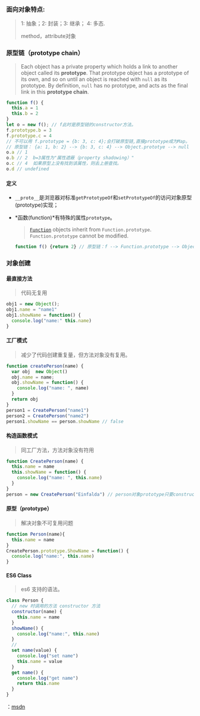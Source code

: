 ### 面向对象特点:

> 1: 抽象；2: 封装；3: 继承； 4: 多态.
>
> method，attribute对象 

### 原型链（prototype chain）

> Each object has a private property which holds a link to another object called its **prototype**. That prototype object has a prototype of its own, and so on until an object is reached with `null` as its prototype. By definition, `null` has no prototype, and acts as the final link in this **prototype chain**.
```javascript
function f() {
  this.a = 1
  this.b = 2
}
let o = new f(); // f此时是原型链的constructor方法。
f.prototype.b = 3 
f.prototype.c = 4
// 不可以用 f.prototype = {b: 3, c: 4};会打破原型链,直接prototype成为Map。
// 原型链： {a: 1, b: 2} --> {b: 3, c: 4} --> Object.prototye --> null
o.a // 1
o.b // 2  b=3属性为"属性遮蔽（property shadowing）"
o.c // 4  如果原型上没有找到该属性，则去上册查找。
o.d // undefined
```
#### 定义
- `__proto__`是浏览器对标准`getPrototypeOf`和`setPrototypeOf`的访问对象原型(prototype)实现；

- *函数(function)*有特殊的属性`prototype`。
   
  > [`Function`](https://devdocs.io/javascript/global_objects/function) objects inherit from `Function.prototype`. `Function.prototype` cannot be modified.
  ```javascript
  function f() {return 2} // 原型链：f --> Function.prototype --> Object.prototype --> null
  ```

 


### 对象创建

#### 最直接方法
> 代码无复用

```javascript
obj1 = new Object();
obj1.name = "name1"
obj1.showName = function() {
  console.log("name:" this.name)
}
```

#### 工厂模式

> 减少了代码创建重复量，但方法对象没有复用。

```javascript
function createPerson(name) {
  var obj  new Object()
  obj.name = name;
  obj.showName = function() {
    console.log("name: ", name)
  }
  return obj
}
person1 = CreatePerson("name1")
person2 = CreatePerson("name2")
person1.showName == person.showName // false
```

#### 构造函数模式

> 同工厂方法，方法对象没有符用

```javascript
function CreatePerson(name) {
  this.name = name
  this.showName = function() {
    console.log("name: ", this.name)
  }
}
person = new CreatePerson("Einfalda") // person对象prototype只要constructor为CreatePerson属性。
```

#### 原型（prototype）

> 解决对象不可复用问题

```javascript
function Person(name){
  this.name = name
}
CreatePerson.prototype.ShowName = function() {
  console.log("name:", this.name)
}
```

#### ES6 Class

> es6 支持的语法。

```javascript
class Person {
  // new 时调用的方法 constructor 方法
  constructor(name) { 
    this.name = name
  }
  showName() {
    console.log("name:", this.name)
  }
  // 
  set name(value) {
    console.log("set name")
    this.name = value
  }
  get name() {
    console.log("get name")
    return this.name
  }
}
```

：[msdn](https://developer.mozilla.org/en-US/docs/Web/JavaScript/Inheritance_and_the_prototype_chain)